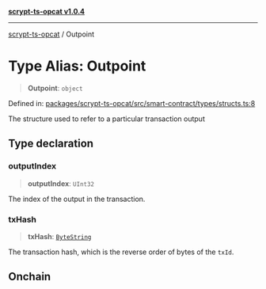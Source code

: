 [**scrypt-ts-opcat v1.0.4**](../README.md)

***

[scrypt-ts-opcat](../README.md) / Outpoint

# Type Alias: Outpoint

> **Outpoint**: `object`

Defined in: [packages/scrypt-ts-opcat/src/smart-contract/types/structs.ts:8](https://github.com/OPCAT-Labs/ts-tools/blob/528986f3e4ac436a160988491680cf191c0bf231/packages/scrypt-ts-opcat/src/smart-contract/types/structs.ts#L8)

The structure used to refer to a particular transaction output

## Type declaration

### outputIndex

> **outputIndex**: `UInt32`

The index of the output in the transaction.

### txHash

> **txHash**: [`ByteString`](ByteString.md)

The transaction hash, which is the reverse order of bytes of the `txId`.

## Onchain

